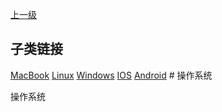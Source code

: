 [上一级](../)

## 子类链接
[MacBook](/system/mac) [Linux](/system/linux) [Windows](/system/windows) [IOS](/system/ios) [Android](/system/android) # 操作系统

操作系统
